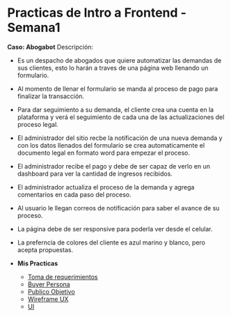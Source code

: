 # Practicas de Intro a Frontend - Semana1

**Caso: Abogabot**
Descripción: 
- Es un despacho de abogados que quiere automatizar las demandas de sus clientes, esto lo harán a traves de una página web llenando un formulario.
- Al momento de llenar el formulario se manda al proceso de pago para finalizar la transacción.
- Para dar seguimiento a su demanda, el cliente crea una cuenta en la plataforma y verá el seguimiento de cada una de las actualizaciones del proceso legal.
- El administrador del sitio recbe la notificación de una nueva demanda y con los datos llenados del formulario se crea automaticamente el documento  legal en formato word para empezar el proceso.
- El administrador recibe el pago y debe de ser capaz de verlo en un dashboard para ver la cantidad de ingresos recibidos.
- El administrador actualiza el proceso de la demanda y agrega comentarios en cada paso del proceso.
- Al usuario le llegan correos de notificación para saber el avance de su proceso.
- La página debe de ser responsive para poderla ver desde el celular.
- La preferncia de colores del cliente es azul marino y blanco, pero acepta propuestas.

- **Mis Practicas**
    - [Toma de requerimientos](./1.-requerimientos.md)
    - [Buyer Persona](./2.buyerPersona.md)
    - [Publico Objetivo](./3.-publicoObjetivo.md)
    - [Wireframe UX](./4.-wireframe.md)
    - [UI](./5.-ui.md)